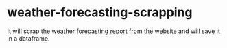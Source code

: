 # weather-forecasting-scrapping
It will scrap the weather forecasting report from the website and will save it in a dataframe.
